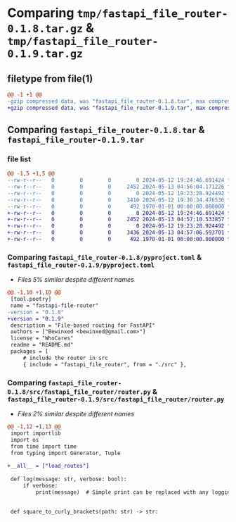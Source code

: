 # Comparing `tmp/fastapi_file_router-0.1.8.tar.gz` & `tmp/fastapi_file_router-0.1.9.tar.gz`

## filetype from file(1)

```diff
@@ -1 +1 @@
-gzip compressed data, was "fastapi_file_router-0.1.8.tar", max compression
+gzip compressed data, was "fastapi_file_router-0.1.9.tar", max compression
```

## Comparing `fastapi_file_router-0.1.8.tar` & `fastapi_file_router-0.1.9.tar`

### file list

```diff
@@ -1,5 +1,5 @@
--rw-r--r--   0        0        0        0 2024-05-12 19:24:46.691424 fastapi_file_router-0.1.8/README.md
--rw-r--r--   0        0        0     2452 2024-05-13 04:56:04.171226 fastapi_file_router-0.1.8/pyproject.toml
--rw-r--r--   0        0        0        0 2024-05-12 19:23:28.924492 fastapi_file_router-0.1.8/src/fastapi_file_router/__init__.py
--rw-r--r--   0        0        0     3410 2024-05-12 19:30:34.476536 fastapi_file_router-0.1.8/src/fastapi_file_router/router.py
--rw-r--r--   0        0        0      492 1970-01-01 00:00:00.000000 fastapi_file_router-0.1.8/PKG-INFO
+-rw-r--r--   0        0        0        0 2024-05-12 19:24:46.691424 fastapi_file_router-0.1.9/README.md
+-rw-r--r--   0        0        0     2452 2024-05-13 04:57:10.533857 fastapi_file_router-0.1.9/pyproject.toml
+-rw-r--r--   0        0        0        0 2024-05-12 19:23:28.924492 fastapi_file_router-0.1.9/src/fastapi_file_router/__init__.py
+-rw-r--r--   0        0        0     3436 2024-05-13 04:57:06.593701 fastapi_file_router-0.1.9/src/fastapi_file_router/router.py
+-rw-r--r--   0        0        0      492 1970-01-01 00:00:00.000000 fastapi_file_router-0.1.9/PKG-INFO
```

### Comparing `fastapi_file_router-0.1.8/pyproject.toml` & `fastapi_file_router-0.1.9/pyproject.toml`

 * *Files 5% similar despite different names*

```diff
@@ -1,10 +1,10 @@
 [tool.poetry]
 name = "fastapi-file-router"
-version = "0.1.8"
+version = "0.1.9"
 description = "File-based routing for FastAPI"
 authors = ["Bewinxed <bewinxed@gmail.com>"]
 license = "WhoCares"
 readme = "README.md"
 packages = [
     # include the router in src
     { include = "fastapi_file_router", from = "./src" },
```

### Comparing `fastapi_file_router-0.1.8/src/fastapi_file_router/router.py` & `fastapi_file_router-0.1.9/src/fastapi_file_router/router.py`

 * *Files 2% similar despite different names*

```diff
@@ -1,12 +1,13 @@
 import importlib
 import os
 from time import time
 from typing import Generator, Tuple
 
+__all__ = ["load_routes"]
 
 def log(message: str, verbose: bool):
     if verbose:
         print(message)  # Simple print can be replaced with any logging mechanism
 
 
 def square_to_curly_brackets(path: str) -> str:
```

